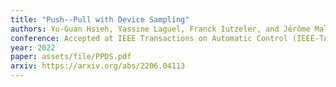 ```yaml
---
title: "Push--Pull with Device Sampling"
authors: Yu-Guan Hsieh, Yassine Laguel, Franck Iutzeler, and Jérôme Malick
conference: Accepted at IEEE Transactions on Automatic Control (IEEE-TAC)
year: 2022
paper: assets/file/PPDS.pdf
arxiv: https://arxiv.org/abs/2206.04113
---
```

